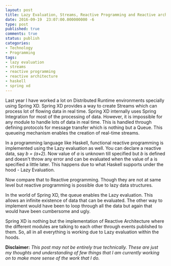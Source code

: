 ```yaml
---
layout: post
title: Lazy Evaluation, Streams, Reactive Programming and Reactive architecture
date: 2016-09-19  23:07:00.000000000 -6
type: post
published: true
comments: true
status: publish
categories:
- Technology
- Programming
tags:
- lazy evaluation
- streams
- reactive programming
- reactive architecture
- haskell
- spring xd
---
```


Last year I have worked a lot on Distributed Runtime environments specially using Spring XD. Spring XD provides a way to create Streams which can process lot of flowing data in real time. Spring XD internally uses Spring Integration for most of the processing of data. However, it is impossible for any module to handle lots of data in real time. This is handled through defining protocols for message transfer which is nothing but a Queue. This queueing mechanism enables the creation of real-time streams. 

In a programming language like Haskell, functional reactive programming is implemented using the Lazy evaluation as well. You can declare a reactive data, say _b = (a+2)_. Now value of _a_ is unknown till specified but _b_ is defined and doesn't throw any error and can be evaluated when the value of a is specified a little later. This happens due to what Haskell supports under the hood - Lazy Evaluation. 

Now compare that to Reactive programming. Though they are not at same level but reactive programming is possible due to lazy data structures. 

In the world of Spring XD, the queue enables the Lazy evaluation. This allows an infinite existence of data that can be evaluated. 
The other way to implement would have been to loop through all the data but again that would have been cumbersome and ugly. 

Spring XD is nothing but the implementation of Reactive Architecture where the different modules are talking to each other through events published to them. So, all in all everything is working due to Lazy evaluation within the hoods. 

**Disclaimer:** _This post may not be entirely true technically. These are just my thoughts and understanding of few things that I am currently working on to make more sense of the work that I do._ 

